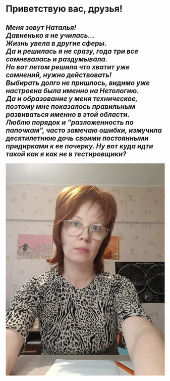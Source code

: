 # Приветствую вас, друзья!
## *Меня зовут Наталья! <br> Давненько я не училась...<br>   Жизнь увела в другие сферы.<br> Да и решилась я не сразу, года три все сомневалась и раздумывала.<br> Но вот летом решила что хватит уже сомнений, нужно действовать!<br> Выбирать долго не пришлось, видимо уже настроена была именно на Нетологию.<br> Да и образование у меня техническое, поэтому мне показалось правильным развиваться именно в этой области.<br> Люблю порядок и "разложенность по папочкам", часто замечаю ошибки, измучила десятилетнюю дочь своими постоянными придирками к ее почерку. Ну вот куда идти такой как я как не в тестировщики?*

![alt text](image.png)
